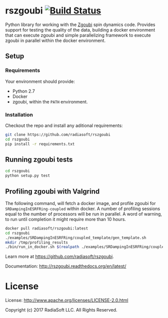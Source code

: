 # rszgoubi [![Build Status](https://travis-ci.org/radiasoft/rszgoubi.svg?branch=master)](https://travis-ci.org/radiasoft/rszgoubi)

Python library for working with the [Zgoubi](https://github.com/radiasoft/zgoubi) spin dynamics code. Provides support for testing the quality of the data, building a docker environment that can execute zgoubi and simple parallelizing framework to execute zgoubi in parallel within the docker environment.

## Setup

### Requirements

Your environment should provide:

* Python 2.7
* Docker
* zgoubi, within the `PATH` environment.

### Installation

Checkout the repo and install any aditional requirements:

```sh
git clone https://github.com/radiasoft/rszgoubi
cd rszgoubi
pip install -r requirements.txt
```

## Running zgoubi tests

```sh
cd rszgoubi
python setup.py test
```

## Profiling zgoubi with Valgrind

The following command, will fetch a docker image, and profile zgoubi for `SRDampingInESRFRing-coupled` within docker. A number of profiling sessions equal to the number of processors will be run in parallel. A word of warning, to run until completion it might require more than 10 hours.

```sh
docker pull radiasoft/rszgoubi:latest
cd rszgoubi
./examples/SRDampingInESRFRing/coupled_template/gen_template.sh
mkdir /tmp/profiling_results
./bin/run_in_docker.sh $(realpath ./examples/SRDampingInESRFRing/coupled_template) /tmp/profiling_results valgrind --tool=callgrind --cache-sim=yes --branch-sim=yes zgoubi
```

Learn more at https://github.com/radiasoft/rszgoubi.

Documentation: http://rszgoubi.readthedocs.org/en/latest/

# License

License: http://www.apache.org/licenses/LICENSE-2.0.html

Copyright (c) 2017 RadiaSoft LLC.  All Rights Reserved.
